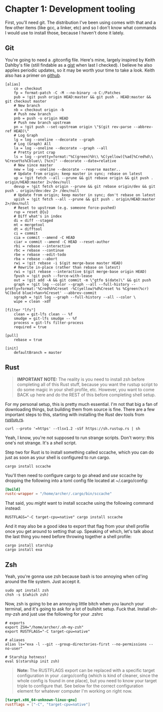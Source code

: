 # Chapter 1: Development tooling

First, you'll need git. The distribution I've been using comes with that and a few other items (like gcc, a linker, etc) and so I don't know what commands I would use to install those, because I haven't done it lately.

## Git

You're going to need a .gitconfig file. Here's mine, largely inspired by Keith Dahlby's file (still findable as a [gist](https://gist.github.com/dahlbyk/cb062ca2823cce8c4122ce482f6f2678) when last I checked). I believe he also applies periodic updates, so it may be worth your time to take a look. Keith also has a primer on [github](https://gist.github.com/dahlbyk/0b210ed9bb6720bd95fcb785440004c8).

```
[alias]
    co = checkout
    fp = format-patch -C -M --no-binary -o C:/Patches
    pub = !git push origin HEAD:master && git push . HEAD:master && git checkout master
    # New branch
    nb = checkout origin -b
    # Push new branch
    pnb = push -u origin HEAD
    # Push new branch upstream
    pn = !git push --set-upstream origin \"$(git rev-parse --abbrev-ref HEAD)\"
    # Log Graph
    lg = log --oneline --decorate --graph
    # Log (Graph) All
    la = log --oneline --decorate --graph --all
    # Pretty print crap
    ls = log --pretty=format:"%C(green)%h\\ %C(yellow)[%ad]%Cred%d\\ %Creset%s%Cblue\\ [%cn]" --decorate --date=relative
    # New since master
    new = log --oneline --decorate --reverse master..
    # Update from origin; keep master in sync; rebase on latest
    up = !git fetch --all --prune && git rebase origin && git push . origin/HEAD:master 2>/dev/null
    devup = !git fetch origin --prune && git rebase origin/dev && git push . origin/dev:dev 2> /dev/null
    # Update from origin; keep master in sync; don't rebase on latest
    upish = !git fetch --all --prune && git push . origin/HEAD:master 2>/dev/null
    # Reset to upstream (e.g. someone force-pushed)
    rup = reset @{u}
    # Diff what's in index
    di = diff --staged
    mt = mergetool
    dt = difftool
    ci = commit
    cia = commit --amend -C HEAD
    ciar = commit --amend -C HEAD --reset-author
    rbi = rebase --interactive
    rbc = rebase --continue
    rbe = rebase --edit-todo
    rba = rebase --abort
    rwi = !git rebase -i $(git merge-base master HEAD)
    # Rewrite in-place (rather than rebase on latest)
    rwi = !git rebase --interactive $(git merge-base origin HEAD)
    fpush = !git push --force-with-lease
    out = !git add -A && git commit -m \"gtfo $(date)\" && git push
    graph = !git log --color --graph --all --full-history --pretty=format:'%Cred%h%Creset -%C(yellow)%d%Creset %s %Cgreen(%cr) %C(bold blue)<%an>%Creset' --abbrev-commit
    sgraph = !git log --graph --full-history --all --color \
    wipe = clean -xdf

[filter "lfs"]
    clean = git-lfs clean -- %f
    smudge = git-lfs smudge -- %f
    process = git-lfs filter-process
    required = true

[pull]
    rebase = true

[init]
    defaultBranch = master
```

## Rust

> **IMPORTANT NOTE:** The reality is you need to install zsh before completing all of this Rust stuff, because you want the rustup script to do some magic in your shell profile, etc. However, you want to come BACK up here and do the REST of this before completing shell setup.

For my personal setup, this is pretty much essential. I'm not that big a fan of downloading things, but building them from source is fine. There are a few important steps to this, starting with installing the Rust dev tools from [rustup.rs](https://rustup.rs/).

```shell
curl --proto '=https' --tlsv1.2 -sSf https://sh.rustup.rs | sh
```

Yeah, I know, you're not supposed to run strange scripts. Don't worry: this one's not strange. It's a *shell* script.

Step two for Rust is to install something called sccache, which you can do just as soon as your shell is configured to run cargo.

```shell
cargo install sccache
```

You'll then need to configure cargo to go ahead and *use* sccache by dropping the following into a toml config file located at ~/.cargo/config:

```toml
[build]
rustc-wrapper = "/home/archer/.cargo/bin/sccache"
```

That said, you *might* want to install sccache using the following command instead:

```shell
RUSTFLAGS="-C target-cpu=native" cargo install sccache
```

And it may also be a good idea to export that flag from your shell profile once you get around to setting that up. Speaking of which, let's talk about the last thing you need before throwing together a shell profile:

```shell
cargo install starship
cargo install exa
```

## Zsh

Yeah, you're gonna use zsh because bash is too annoying when cd'ing around the file system. Just accept it.

```shell
sudo apt install zsh
chsh -s $(which zsh)
```

Now, zsh is going to be an annoying little bitch when you launch your terminal, and it's going to ask for a lot of bullshit setup. Fuck that. Install oh-my-zsh and just use the following for your .zshrc

```shell
# exports
export ZSH="/home/archer/.oh-my-zsh"
export RUSTFLAGS="-C target-cpu=native"

# aliases
alias ls="exa -l --git --group-directories-first --no-permissions --no-user"

# Starship hotness!
eval $(starship init zsh)
```

> **Note:** The RUSTFLAGS export can be replaced with a specific target configuration in your .cargo/config (which is kind of cleaner, since the whole config is found in one place), but you need to know your target triple to configure that. See below for the correct configuration element for whatever computer I'm working on right now.

```toml
[target.x86_64-unknown-linux-gnu]
rustflags = ["-C", "target-cpu=native"]
```
